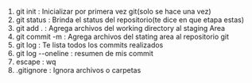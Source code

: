 1. git init : Inicializar por primera vez git(solo se hace una vez)
2. git status : Brinda el status del repositorio(te dice en que etapa estas)
3. git add . : Agrega archivos del working directory al staging Area
4. git commit -m : Agrega archivos del stating area al repositorio git
5. git log : Te lista todos los commits realizados
6. git log --oneline : resumen de mis commit
7. escape : wq
8. .gitignore : Ignora archivos o carpetas